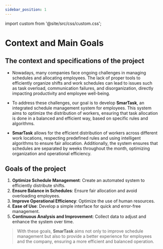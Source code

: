 ```yaml
---
sidebar_position: 1
---
```


import custom from '@site/src/css/custom.css';

# Context and Main Goals

## The context and specifications of the project

- Nowadays, many companies face ongoing challenges in managing schedules and allocating employees. The lack of proper tools to efficiently organize shifts and work schedules can lead to issues such as task overload, communication failures, and disorganization, directly impacting productivity and employee well-being.

- To address these challenges, our goal is to develop **SmarTask**, an integrated schedule management system for employees. This system aims to optimize the distribution of workers, ensuring that task allocation is done in a balanced and efficient way, based on specific rules and algorithms.

- **SmarTask** allows for the efficient distribution of workers across different work locations, respecting predefined rules and using intelligent algorithms to ensure fair allocation. Additionally, the system ensures that schedules are separated by weeks throughout the month, optimizing organization and operational efficiency.

## Goals of the project

1. **Optimize Schedule Management**: Create an automated system to efficiently distribute shifts.
2. **Ensure Balance in Schedules**: Ensure fair allocation and avoid overloading employees.
3. **Improve Operational Efficiency**: Optimize the use of human resources.
4. **Ease of Use**: Develop a simple interface for quick and error-free management.
5. **Continuous Analysis and Improvement**: Collect data to adjust and enhance the system over time.

>With these goals, **SmarTask** aims not only to improve schedule management but also to provide a better experience for employees and the company, ensuring a more efficient and balanced operation.
